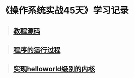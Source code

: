 # 《操作系统实战45天》学习记录

>## [教程源码](https://gitee.com/lmos/cosmos/tree/master)

>## [程序的运行过程](system_create.md)

>## [实现helloworld级别的内核](system_hello.md) 